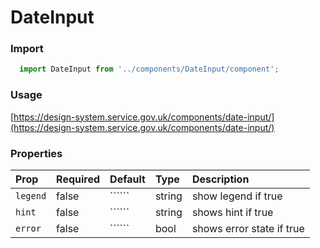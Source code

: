 DateInput
==========

### Import
```js
  import DateInput from '../components/DateInput/component';
```
<!-- STORY -->

### Usage

[https://design-system.service.gov.uk/components/date-input/](https://design-system.service.gov.uk/components/date-input/)

### Properties
Prop | Required | Default | Type | Description
:--- | :------- | :------ | :--- | :----------
`legend` | false | `````` | string | show legend if true
`hint` | false | `````` | string | shows hint if true
`error` | false | `````` | bool | shows error state if true